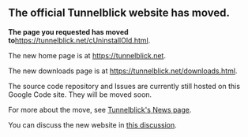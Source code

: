 ## The official Tunnelblick website has moved. ##

**The page you requested has moved to**<a href='https://tunnelblick.net/cUninstallOld.html'><a href='https://tunnelblick.net/cUninstallOld.html'>https://tunnelblick.net/cUninstallOld.html</a></a>.

The new home page is at <a href='https://tunnelblick.net'><a href='https://tunnelblick.net'>https://tunnelblick.net</a></a>.

The new downloads page is at <a href='https://tunnelblick.net/downloads.html'><a href='https://tunnelblick.net/downloads.html'>https://tunnelblick.net/downloads.html</a></a>.

The source code repository and Issues are currently still hosted on this Google Code site. They will be moved soon.

For more about the move, see <a href='https://tunnelblick.net/cNews.html#2015-07-14'>Tunnelblick's News page</a>.

You can discuss the new website in <a href='https://groups.google.com/d/msg/tunnelblick-discuss/EYSZ7nhIY6k/mLYme6CZTmYJ'>this discussion</a>.
